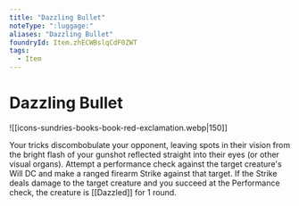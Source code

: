 ```yaml
---
title: "Dazzling Bullet"
noteType: ":luggage:"
aliases: "Dazzling Bullet"
foundryId: Item.zhECWBslqCdF0ZWT
tags:
  - Item
---
```


# Dazzling Bullet
![[icons-sundries-books-book-red-exclamation.webp|150]]

Your tricks discombobulate your opponent, leaving spots in their vision from the bright flash of your gunshot reflected straight into their eyes (or other visual organs). Attempt a performance check against the target creature's Will DC and make a ranged firearm Strike against that target. If the Strike deals damage to the target creature and you succeed at the Performance check, the creature is [[Dazzled]] for 1 round.
